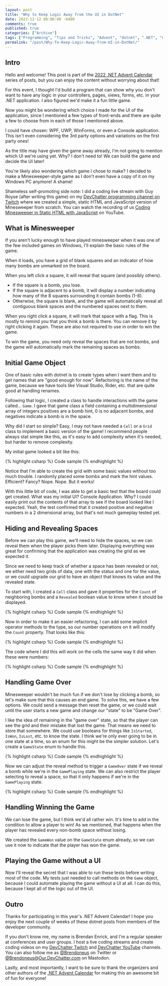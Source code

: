 ```yaml
---
layout: post
title: "Why to Keep Logic Away from the UI in DotNet"
date: 2022-12-12 00:00:00 -0400
comments: true
published: true
categories: ["Archive"]
tags: ["Programming", "Tips and Tricks", "Advent", "dotnet", ".NET", "C#", "CSharp"]
permalink: "/post/Why-To-Keep-Logic-Away-from-UI-in-DotNet/"
---
```


## Intro

Hello and welcome! This post is part of the [2022 .NET Advent Calendar](https://dotnet.christmas/) series of posts, but you can enjoy the content without worrying about that!

For this event, I thought I'd build a program that can show why you don't want to have any logic in your controllers, pages, views, forms, etc. in your .NET application. I also figured we'd make it a fun little game.

Now you might be wondering which choice I made for the UI of the application, since I mentioned a few types of front-ends and there are quite a few to choose from in each of those I mentioned above.

I could have chosen: WPF, UWP, WinForms, or even a Console application. This isn't even considering the 3rd party options and variations on the first party ones!

As the title may have given the game away already, I'm not going to mention which UI we're using yet. Why? I don't need to! We can build the game and decide the UI later!

You're likely also wondering which game I chose to make? I decided to make a Minesweeper-style game as I don't even have a copy of it on my Windows PC anymore! A shame!

Shameless self-promoting side note: I did a coding live stream with Guy Royse (after writing this game) on my [DevChatter programming channel on Twitch](https://www.twitch.tv/devchatter/) where we created a simple, static HTML and JavaScript version of Minesweeper from scratch. You can watch the recording of us [Coding Minesweeper in Static HTML with JavaScript](https://youtu.be/9ssOoL_Wj8I) on YouTube.

## What is Minesweeper

If you aren't lucky enough to have played minesweeper when it was one of the few included games on Windows, I'll explain the basic rules of the game.

When it loads, you have a grid of blank squares and an indicator of how many bombs are unmarked on the board.

When you left click a square, it will reveal that square (and possibly others).

- If the square is a bomb, you lose.
- If the square is adjacent to a bomb, it will display a number indicating how many of the 8 squares surrounding it contain bombs (1-8).
- Otherwise, the square is blank, and the game will automatically reveal all contiguous blank spaces and the numbered spaces next to them.

When you right click a square, it will mark that space with a flag. This is mostly to remind you that you think a bomb is there. You can remove it by right clicking it again. These are also not required to use in order to win the game.

To win the game, you need only reveal the spaces that are not bombs, and the game will automatically mark the remaining spaces as bombs.

## Initial Game Object

One of basic rules with dotnet is to create types when I want them and to get names that are "good enough for now". Refactoring is the name of the game, because we have tools like Visual Studio, Rider, etc. that are quite good at handling renames.

Following that logic, I created a class to handle interactions with the game called... `Game`. I gave that game class a field containing a multidimensional array of integers positives are a bomb hint, 0 is no adjacent bombs, and negatives indicate a bomb is in the space.

Why did I start so simple? Easy, I may not have needed a `Cell` or a `Grid` class to implement a basic version of the game! I recommend people always stat simple like this, as it's easy to add complexity when it's needed, but harder to remove complexity.

My initial game looked a bit like this:

{% highlight csharp %}
Code sample
{% endhighlight %}

Notice that I'm able to create the grid with some basic values without too much trouble. I randomly placed some bombs and mark the hint values. Efficient? Fancy? Nope. Nope. But it works!

With this little bit of code, I was able to get a basic test that the board could get created. What was my initial UI? Console Application. Why? I could easily print out the contents of that array to see if the board looked like I expected. Yeah, the test confirmed that it created positive and negative numbers in a 2 dimensional array, but that's not much gameplay tested yet.

## Hiding and Revealing Spaces

Before we can play this game, we'll need to hide the spaces, so we can reveal them when the player picks them later. Displaying everything was great for confirming that the application was creating the grid as we expected it.

Since we need to keep track of whether a space has been revealed or not, we either need two grids of data, one with the status and one for the value, or we could upgrade our grid to have an object that knows its value and the revealed state.

To start with, I created a `Cell` class and gave it properties for the `Count` of neighboring bombs and a `Revealed` boolean value to know when it should be displayed.

{% highlight csharp %}
Code sample
{% endhighlight %}

Now in order to make it an easier refactoring, I can add some implicit operator methods to the type, so our number operations on it will modify the `Count` property. That looks like this:

{% highlight csharp %}
Code sample
{% endhighlight %}

The code where I did this will work on the cells the same way it did when these were numbers:

{% highlight csharp %}
Code sample
{% endhighlight %}

## Handling Game Over

Minesweeper wouldn't be much fun if we don't lose by clicking a bomb, so let's make sure that this causes an end game. To solve this, we have a few options. We could send a message then reset the game, or we could wait until the user starts a new game and change our "state" to be "Game Over".

I like the idea of remaining in the "game over" state, so that the player can see the grid and their mistake that lost the game. That means we need to store that somewhere. We could use booleans for things like `IsStarted`, `IsWon`, `IsLost`, etc. to know the state. I think we're only ever going to be in one state at a time, so an enum for this might be the simpler solution. Let's create a `GameState` enum to handle this.

{% highlight csharp %}
Code sample
{% endhighlight %}

Now we can adjust the reveal method to trigger a `GameOver` state if we reveal a bomb while we're in the `GamePlaying` state. We can also restrict the player selecting to reveal a space, so that it only happens if we're in the `GamePlaying` state.

{% highlight csharp %}
Code sample
{% endhighlight %}

## Handling Winning the Game

We can lose the game, but I think we'd all rather win. It's time to add in the condition to allow a player to win! As we mentioned, that happens when the player has revealed every non-bomb space without losing.

We created the `GameWon` value on the `GameState` enum already, so we can use it now to indicate that the player has won the game.

## Playing the Game without a UI

Now I'll reveal the secret that I was able to run these tests before writing most of the code. My tests just needed to call methods on the `Game` object, because I could automate playing the game without a UI at all. I can do this, because I kept all of the logic out of the UI.

## Outro

Thanks for participating in this year's .NET Advent Calendar! I hope you enjoy the next couple of weeks of these dotnet posts from members of the developer community.

If you don't know me, my name is Brendan Enrick, and I'm a regular speaker at conferences and user groups. I host a live coding streams and create coding videos on my [DevChatter Twitch](https://www.twitch.tv/DevChatter) and [DevChatter YouTube](https://www.YouTube.com/c/DevChatter) channels. You can also follow me as [@Brendoneus](https://twitter.com/brendoneus) on Twitter or [@Brendoneus@Our.DevChatter.com](https://our.devchatter.com/@Brendoneus) on Mastodon.

Lastly, and most importantly, I want to be sure to thank the organizers and other authors of the [.NET Advent Calendar](https://dotnet.christmas/) for making this an awesome bit of fun for everyone!

